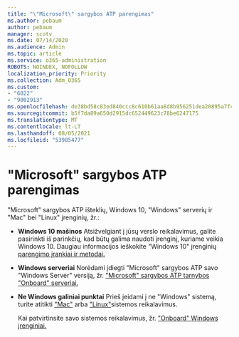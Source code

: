 ```yaml
---
title: "\"Microsoft\" sargybos ATP parengimas"
ms.author: pebaum
author: pebaum
manager: scotv
ms.date: 07/14/2020
ms.audience: Admin
ms.topic: article
ms.service: o365-administration
ROBOTS: NOINDEX, NOFOLLOW
localization_priority: Priority
ms.collection: Adm_O365
ms.custom:
- "6022"
- "9002913"
ms.openlocfilehash: de38bd58c83ed840ccc8c610b61aa8d8b956251dea20895a7fc0e193d11585df
ms.sourcegitcommit: b5f7da89a650d2915dc652449623c78be6247175
ms.translationtype: MT
ms.contentlocale: lt-LT
ms.lasthandoff: 08/05/2021
ms.locfileid: "53985477"
---
```

# <a name="onboarding-microsoft-defender-atp"></a>"Microsoft" sargybos ATP parengimas

"Microsoft" sargybos ATP išteklių, Windows 10, "Windows" serverių ir "Mac" bei "Linux" įrenginių, žr.: 

- **Windows 10 mašinos** Atsižvelgiant į jūsų verslo reikalavimus, galite pasirinkti iš parinkčių, kad būtų galima naudoti įrenginį, kuriame veikia Windows 10. Daugiau informacijos ieškokite "Windows 10" įrenginių [parengimo įrankiai ir metodai.](/windows/security/threat-protection/microsoft-defender-atp/configure-endpoints) 

- **Windows serveriai** Norėdami įdiegti "Microsoft" sargybos ATP savo "Windows Server" versiją, žr. ["Microsoft" sargybos ATP tarnybos "Onboard" serveriai.](/windows/security/threat-protection/microsoft-defender-atp/configure-server-endpoints)

- **Ne Windows galiniai punktai**  Prieš įeidami į ne "Windows" sistemą, turite atitikti ["Mac"](/windows/security/threat-protection/microsoft-defender-atp/microsoft-defender-atp-mac#system-requirements) arba ["Linux"](/windows/security/threat-protection/microsoft-defender-atp/microsoft-defender-atp-linux#system-requirements)sistemos reikalavimus.

    Kai patvirtinsite savo sistemos reikalavimus, žr. ["Onboard" Windows įrenginiai.](/windows/security/threat-protection/microsoft-defender-atp/configure-endpoints-non-windows#onboarding-non-windows-machines)